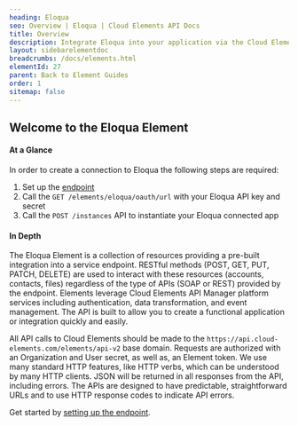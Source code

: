 ```yaml
---
heading: Eloqua
seo: Overview | Eloqua | Cloud Elements API Docs
title: Overview
description: Integrate Eloqua into your application via the Cloud Elements APIs.
layout: sidebarelementdoc
breadcrumbs: /docs/elements.html
elementId: 27
parent: Back to Element Guides
order: 1
sitemap: false
---
```


## Welcome to the Eloqua Element


#### At a Glance

In order to create a connection to Eloqua the following steps are required:

1. Set up the [endpoint](eloqua-endpoint-setup.html)
2. Call the `GET /elements/eloqua/oauth/url` with your Eloqua API key and secret
3. Call the `POST /instances` API to instantiate your Eloqua connected app

#### In Depth

The Eloqua Element is a collection of resources providing a pre-built integration into a service endpoint. RESTful methods (POST, GET, PUT, PATCH, DELETE) are used to interact with these resources (accounts, contacts, files) regardless of the type of APIs (SOAP or REST) provided by the endpoint. Elements leverage Cloud Elements API Manager platform services including authentication, data transformation, and event management.  The API is built to allow you to create a functional application or integration quickly and easily.

All API calls to Cloud Elements should be made to the `https://api.cloud-elements.com/elements/api-v2` base domain. Requests are authorized with an Organization and User secret, as well as, an Element token.  We use many standard HTTP features, like HTTP verbs, which can be understood by many HTTP clients. JSON will be returned in all responses from the API, including errors. The APIs are designed to have predictable, straightforward URLs and to use HTTP response codes to indicate API errors.

Get started by [setting up the endpoint](eloqua-endpoint-setup.html).
